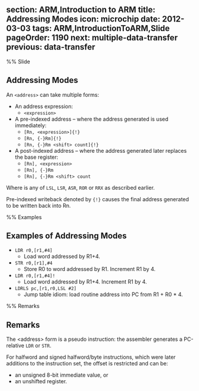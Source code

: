 section: ARM,Introduction to ARM
title: Addressing Modes
icon: microchip
date: 2012-03-03
tags: ARM,IntroductionToARM,Slide
pageOrder: 1190
next: multiple-data-transfer
previous: data-transfer
----

%% Slide

## Addressing Modes

An `<address>` can take multiple forms:

* An address expression:
  * `<expression>`
* A pre-indexed address – where the address generated is used immediately:
  * `[Rn, <expression>]{!}`
  * `[Rn, {-}Rm]{!}`
  * `[Rn, {-}Rm <shift> count]{!}`
* A post-indexed address – where the address generated later replaces the base register:
  * `[Rn], <expression>`
  * `[Rn], {-}Rm`
  * `[Rn], {-}Rm <shift> count`

Where <shift> is any of `LSL`, `LSR`, `ASR`, `ROR` or `RRX` as described earlier.

Pre-indexed writeback denoted by `{!}` causes the final address generated to be written back into Rn.

%% Examples

## Examples of Addressing Modes

* `LDR r0,[r1,#4]`
  * Load word addressed by R1+4.
* `STR r0,[r1],#4`
  * Store R0 to word addressed by R1. Increment R1 by 4.
* `LDR r0,[r1,#4]!`
  * Load word addressed by R1+4. Increment R1 by 4.
* `LDRLS pc,[r1,r0,LSL #2]`
  * Jump table idiom: load routine address into PC from R1 + R0 * 4.

%% Remarks

## Remarks

The &lt;address&gt; form is a pseudo instruction: the assembler generates a PC-relative `LDR` or `STR`.

For halfword and signed halfword/byte instructions, which were later additions to the instruction set, the offset is restricted and can be:

* an unsigned 8-bit immediate value, or
* an unshifted register.
